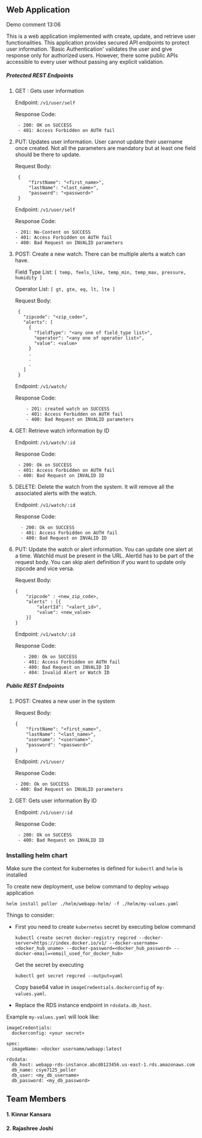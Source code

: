 ## Web Application

Demo comment 13:06

This is a web application implemented with create, update, and retrieve user functionalities.
This application provides secured API endpoints to protect user information. 
'Basic Authentication' validates the user and give response only for authorized users. 
However, there some public APIs accessible to every user without passing any explicit validation.


##### Protected REST Endpoints

1. GET : Gets user information

   Endpoint: `/v1/user/self`
   
   Response Code: 
   
        - 200: OK on SUCCESS
        - 401: Access Forbidden on AUTH fail
   
2. PUT: Updates user information. User cannot update their username once created. Not all the parameters are mandatory but at least one field should be there to update.

   Request Body: 
   
        {            
            "firstName": "<first_name>",
            "lastName": "<last_name>",
            "password": "<password>"            
        }
    
   Endpoint: `/v1/user/self`
   
   Response Code: 
      
       - 201: No-Content on SUCCESS
       - 401: Access Forbidden on AUTH fail
       - 400: Bad Request on INVALID parameters
 
3. POST: Create a new watch. There can be multiple alerts a watch can have.
    
    Field Type List: `[ temp, feels_like, temp_min, temp_max, pressure, humidity ]`
    
    Operator List: `[ gt, gte, eq, lt, lte ]`
    
    Request Body:
    
        {
          "zipcode": "<zip_code>",
          "alerts": [
            {
              "fieldType": "<any one of field_type list>",
              "operator": "<any one of operator list>",
              "value": <value>
            }
            .
            .
            .
          ]
        }
        
    Endpoint: `/v1/watch/`
    
    Response Code: 
          
           - 201: created watch on SUCCESS
           - 401: Access Forbidden on AUTH fail
           - 400: Bad Request on INVALID parameters
 
 4. GET: Retrieve watch information by ID
    
    Endpoint: `/v1/watch/:id`
    
    Response Code: 
          
         - 200: Ok on SUCCESS
         - 401: Access Forbidden on AUTH fail
         - 400: Bad Request on INVALID ID
         
 5. DELETE: Delete the watch from the system. It will remove all the associated alerts with the watch.
 
     Endpoint: `/v1/watch/:id`
         
     Response Code: 
           
          - 200: Ok on SUCCESS
          - 401: Access Forbidden on AUTH fail
          - 400: Bad Request on INVALID ID
          
 6. PUT: Update the watch or alert information. You can update one alert at a time. WatchId must be present in the URL. AlertId has to be part of the request body. You can skip alert definition if you want to update only zipcode and vice versa.
 
    Request Body:
    
        {
            "zipcode" : <new_zip_code>,
            "alerts" : [{
                "alertId": "<alert_id>",
                "value": <new_value>
            }]
        }
 
    Endpoint: `/v1/watch/:id`
          
    Response Code: 
            
           - 200: Ok on SUCCESS
           - 401: Access Forbidden on AUTH fail
           - 400: Bad Request on INVALID ID
           - 404: Invalid Alert or Watch ID
    
 
##### Public REST Endpoints
 
1.  POST: Creates a new user in the system

    Request Body: 
   
        {            
            "firstName": "<first_name>",
            "lastName": "<last_name>",
            "username": "<username>",
            "password": "<password>"            
        }
   
    Endpoint: `/v1/user/`
      
    Response Code: 
               
        - 200: Ok on SUCCESS
        - 400: Bad Request on INVALID parameters


2. GET: Gets user information By ID

   Endpoint: `/v1/user/:id`
   
   Response Code: 
         
        - 200: Ok on SUCCESS
        - 400: Bad Request on INVALID ID

### Installing helm chart

Make sure the context for kubernetes is defined for `kubectl` and `helm` is installed

To create new deployment, use below command to deploy `webapp` application
```
helm install poller ./helm/webapp-helm/ -f ./helm/my-values.yaml
```
Things to consider:
- First you need to create `kubernetes` secret by executing below command
    ```    
    kubectl create secret docker-registry regcred --docker-server=https://index.docker.io/v1/ --docker-username=<docker_hub_uname> --docker-password=<docker_hub_password> --docker-email=<email_used_for_docker_hub>
    ```
    Get the secret by executing
    ```
    kubectl get secret regcred --output=yaml
    ```
    Copy base64 value in `imageCredentials.dockerconfig` of `my-values.yaml`.

- Replace the RDS instance endpoint in `rdsdata.db_host`.


Example `my-values.yaml` will look like:
    
    imageCredentials:
      dockerconfig: <your secret>

    spec:
      imageName: <docker username/webapp:latest

    rdsdata:
      db_host: webapp-rds-instance.abcd0123456.us-east-1.rds.amazonaws.com
      db_name: csye7125_poller
      db_user: <my_db_username>
      db_password: <my_db_password>

## Team Members
#### 1. Kinnar Kansara
#### 2. Rajashree Joshi

